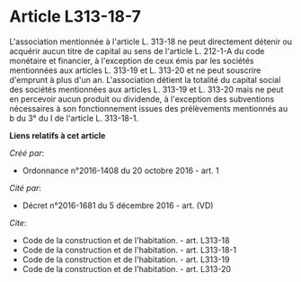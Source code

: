 # Article L313-18-7

L'association mentionnée à l'article L. 313-18 ne peut directement détenir ou acquérir aucun titre de capital au sens de
l'article L. 212-1-A du code monétaire et financier, à l'exception de ceux émis par les sociétés mentionnées aux articles L.
313-19 et L. 313-20 et ne peut souscrire d'emprunt à plus d'un an. L'association détient la totalité du capital social des
sociétés mentionnées aux articles L. 313-19 et L. 313-20 mais ne peut en percevoir aucun produit ou dividende, à l'exception
des subventions nécessaires à son fonctionnement issues des prélèvements mentionnés au b du 3° du I de l'article L. 313-18-1.

**Liens relatifs à cet article**

_Créé par_:

  - Ordonnance n°2016-1408 du 20 octobre 2016 - art. 1

_Cité par_:

  - Décret n°2016-1681 du 5 décembre 2016 - art. (VD)

_Cite_:

  - Code de la construction et de l'habitation. - art. L313-18
  - Code de la construction et de l'habitation. - art. L313-18-1
  - Code de la construction et de l'habitation. - art. L313-19
  - Code de la construction et de l'habitation. - art. L313-20
